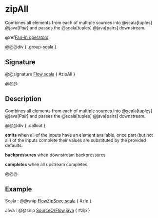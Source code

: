 # zipAll

Combines all elements from each of multiple sources into @scala[tuples] @java[*Pair*] and passes the @scala[tuples] @java[pairs] downstream.

@ref[Fan-in operators](../index.md#fan-in-operators)

@@@div { .group-scala }

## Signature

@@signature [Flow.scala](/akka-stream/src/main/scala/akka/stream/scaladsl/Flow.scala) { #zipAll }

@@@

## Description

Combines all elements from each of multiple sources into @scala[tuples] @java[*Pair*] and passes the @scala[tuples] @java[pairs] downstream.


@@@div { .callout }

**emits** when all of the inputs have an element available, once part (but not all) of the inputs complete their values are substituted by the provided defaults.

**backpressures** when downstream backpressures

**completes** when all upstream completes

@@@

## Example
Scala
:   @@snip [FlowZipSpec.scala](/akka-stream-tests/src/test/scala/akka/stream/scaladsl/FlowZipSpec.scala) { #zip }

Java
:   @@snip [SourceOrFlow.java](/akka-docs/src/test/java/jdocs/stream/operators/SourceOrFlow.java) { #zip }